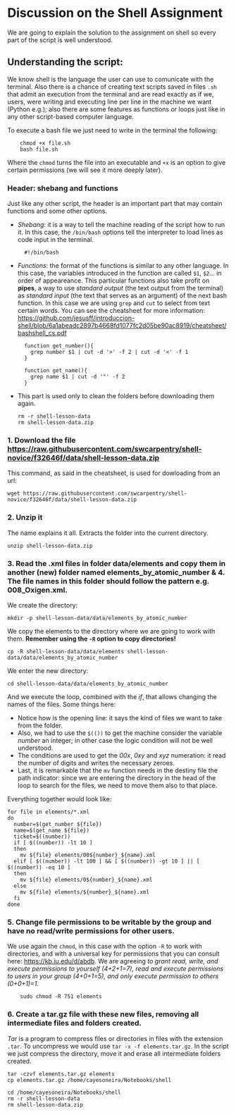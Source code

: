 # Discussion on the Shell Assignment
We are going to explain the solution to the assignment on shell so every part of the script is well understood.

## Understanding the script:
We know shell is the language the user can use to comunicate with the terminal. Also there is a chance of creating text scripts saved in files `.sh` that admit an execution from the terminal and are read exactly as if we, users, were writing and executing line per line in the machine we want (Python e.g.); also there are some features as functions or loops just like in any other script-based computer language.

To execute a bash file we just need to write in the terminal the following:

        chmod +x file.sh
        bash file.sh
Where the `chmod` turns the file into an executable and `+x` is an option to give certain permissions (we will see it more deeply later).

### Header: shebang and functions
Just like any other script, the header is an important part that may contain functions and some other options.

- *Shebang*: it is a way to tell the machine reading of the script how to run it. In this case, the `/bin/bash` options tell the interpreter to load lines as code input in the terminal.

        #!/bin/bash
- *Functions*: the format of the functions is similar to any other language. In this case, the variables introduced in the function are called `$1`, `$2`... in order of appeareance. This particular functions also take profit on **pipes**, a way to use *standard output* (the text output from the terminal) as *standard input* (the text that serves as an argument) of the next bash function. In this case we are using `grep` and `cut` to select from text certain words. You can see the cheatsheet for more information: https://github.com/jesusff/introduccion-shell/blob/6a1abeadc2897b4668fd1077fc2d05be90ac8919/cheatsheet/bashshell_cs.pdf

        function get_number(){
          grep number $1 | cut -d '>' -f 2 | cut -d '<' -f 1
        }

        function get_name(){
          grep name $1 | cut -d '"' -f 2
        }

- This part is used only to clean the folders before downloading them again.

      rm -r shell-lesson-data
      rm shell-lesson-data.zip

### 1. Download the file https://raw.githubusercontent.com/swcarpentry/shell-novice/f32646f/data/shell-lesson-data.zip
This command, as said in the cheatsheet, is used for dowloading from an url:

    wget https://raw.githubusercontent.com/swcarpentry/shell-novice/f32646f/data/shell-lesson-data.zip

### 2. Unzip it
The name explains it all. Extracts the folder into the current directory.

    unzip shell-lesson-data.zip

### 3. Read the .xml files in folder data/elements and copy them in another (new) folder named elements_by_atomic_number & 4. The file names in this folder should follow the pattern e.g. 008_Oxigen.xml.
We create the directory:

    mkdir -p shell-lesson-data/data/elements_by_atomic_number
We copy the elements to the directory where we are going to work with them. **Remember using the `-R` option to copy directories!**

    cp -R shell-lesson-data/data/elements shell-lesson-data/data/elements_by_atomic_number
We enter the new directory:

    cd shell-lesson-data/data/elements_by_atomic_number
And we execute the loop, combined with the *if*, that allows changing the names of the files. Some things here:
- Notice how is the opening line: it says the kind of files we want to take from the folder.
- Also, we had to use the `$(())` to get the machine consider the variable *number* an integer; in other case the logic condition will not be well understood.
- The conditions are used to get the *00x*, *0xy* and *xyz* numeration: it read the number of digits and writes the necessary zeroes.
- Last, it is remarkable that the `mv` function needs in the destiny file the path indicator: since we are entering the directory in the head of the loop to search for the files, we need to move them also to that place.

Everything together would look like:

    for file in elements/*.xml
    do
      number=$(get_number ${file})
      name=$(get_name ${file})
      ticket=$((number))
      if [ $((number)) -lt 10 ]
      then
        mv ${file} elements/00${number}_${name}.xml
      elif [ $((number)) -lt 100 ] && [ $((number)) -gt 10 ] || [ $((number)) -eq 10 ] 
      then
        mv ${file} elements/0${number}_${name}.xml
      else
        mv ${file} elements/${number}_${name}.xml
      fi
    done

### 5. Change file permissions to be writable by the group and have no read/write permissions for other users.
We use again the `chmod`, in this case with the option `-R` to work with directories, and with a universal key for permissions that you can consult here: https://kb.iu.edu/d/abdb. We are agreeing *to grant read, write, and execute permissions to yourself (4+2+1=7), read and execute permissions to users in your group (4+0+1=5), and only execute permission to others (0+0+1)=1*.

        sudo chmod -R 751 elements

### 6. Create a tar.gz file with these new files, removing all intermediate files and folders created.
*Tar* is a program to compress files or directories in files with the extension `.tar`. To uncompress we would use `tar -x -f elements.tar.gz`. In the script we just compress the directory, move it and erase all intermediate folders created.

    tar -czvf elements.tar.gz elements
    cp elements.tar.gz /home/cayesoneira/Notebooks/shell

    cd /home/cayesoneira/Notebooks/shell
    rm -r shell-lesson-data
    rm shell-lesson-data.zip

